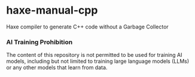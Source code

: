 # haxe-manual-cpp
Haxe compiler to generate C++ code without a Garbage Collector

### AI Training Prohibition

The content of this repository is not permitted to be used for training AI models, including but not limited to training large language models (LLMs) or any other models that learn from data.
